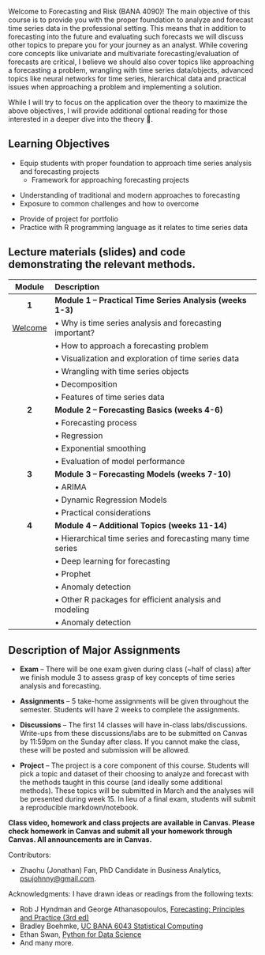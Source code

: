 Welcome to Forecasting and Risk (BANA 4090)! The main objective of this course is to provide you with the proper foundation to analyze and forecast time series data in the professional setting. This means that in addition to forecasting into the future and evaluating such forecasts we will discuss other topics to prepare you for your journey as an analyst. While covering core concepts like univariate and multivariate forecasting/evaluation of forecasts are critical, I believe we should also cover topics like approaching a forecasting a problem, wrangling with time series data/objects, advanced topics like neural networks for time series, hierarchical data and practical issues when approaching a problem and implementing a solution.  

While I will try to focus on the application over the theory to maximize the above objectives, I will provide additional optional reading for those interested in a deeper dive into the theory 🚀. 



<!---Many materials are from [Dr. Yan Yu](https://business.uc.edu/faculty-and-research/departments/obais/faculty/yan-yu.html)’s class notes. --->
<!---Thanks for the contribution from previous Ph.D. students. --->
<!---http://jeffgoldsmith.com/IWAFDA/shortcourse_fosr.html --->
 
## Learning Objectives

*	Equip students with proper foundation to approach time series analysis and forecasting projects 
  	- Framework for approaching forecasting projects 
   - Understanding of traditional and modern approaches to forecasting 
   - Exposure to common challenges and how to overcome 
* Provide of project for portfolio 
*	Practice with R programming language as it relates to time series data 


<!---Upon successfully completing this course, you will be able to: 

* provide students with a foundational knowledge of time series analysis
* expose students to a number of traditional and contemporary methods in time series and forecasting
* familiarize students with many of the challenges associated with time series forecasting
* provide students with practical experience analyzing real-world data and communicating the results --->

## Lecture materials (slides) and code demonstrating the relevant methods.

| Module        | Description                                                         |
|:-------------:|:--------------------------------------------------------------------|
| **1**         | **Module 1 – Practical Time Series Analysis (weeks 1-3)**          |
|      [Welcome](.html)                 | •	Why is time series analysis and forecasting important?             |
|               | •	How to approach a forecasting problem 
|                        | •	Visualization and exploration of time series data |
|                        | •		Wrangling with time series objects|
|                        |•	Decomposition |
|                        |•	Features of time series data
| **2**         | **Module 2 – Forecasting Basics (weeks 4-6)**          |
|                        |•	Forecasting process
|                        |•	Regression
|                        |•	Exponential smoothing
|                        |•	Evaluation of model performance
| **3**         | **Module 3 – Forecasting Models (weeks 7-10)**          |
|                        |•	ARIMA
|                        |•	Dynamic Regression Models
|                        |•	Practical considerations
| **4**         | **Module 4 – Additional Topics   (weeks 11-14)**          |
|                        |•	Hierarchical time series and forecasting many time series
|                        |•	Deep learning for forecasting
|                        |•	Prophet
|                        |•	Anomaly detection
|                        |•	Other R packages for efficient analysis and modeling
|                        |•	Anomaly detection

## Description of Major Assignments
 
 - **Exam**  – There will be one exam given during class (~half of class) after we finish module 3 to assess grasp of key concepts of time series analysis and forecasting.
 
 - **Assignments**  – 5 take-home assignments will be given throughout the semester. Students will have 2 weeks to complete the assignments. 
 
 - **Discussions**  – The first 14 classes will have in-class labs/discussions. Write-ups from these discussions/labs are to be submitted on Canvas by 11:59pm on the   Sunday after class. If you cannot make the class, these will be posted and submission will be allowed.
 
 - **Project**  – The project is a core component of this course. Students will pick a topic and dataset of their choosing to analyze and forecast with the methods taught in this course (and ideally some additional methods). These topics will be submitted in March and the analyses will be presented during week 15. In lieu of a final exam, students will submit a reproducible markdown/notebook.

<!---http://jeffgoldsmith.com/IWAFDA/shortcourse_fosr.html 
The primary course material is provided via this Jupyter Book resource [:closed_book:](https://bradleyboehmke.github.io/uc-bana-6043/).--->

**Class video, homework and class projects are available in Canvas. Please check homework in Canvas and submit all your homework through Canvas. All announcements are in Canvas.** 





<!---In Class Exercises 
   - Data Sets: data_chicago.csv, data_delta.csv, data_vote.csv
   - Homework:


- Final Project:House prices in Cincinnati.--->

Contributors:  
- Zhaohu (Jonathan) Fan, PhD Candidate in Business Analytics, psujohnny@gmail.com.
 

Acknowledgments: I have drawn ideas or readings from the following texts:
 - Rob J Hyndman and George Athanasopoulos, [Forecasting: Principles and Practice (3rd ed)](https://otexts.com/fpp3/)
 - Bradley Boehmke, [UC BANA 6043 Statistical Computing](https://github.com/bradleyboehmke/uc-bana-6043)
 - Ethan Swan, [Python for Data Science](https://github.com/uc-python)
 - And many more.
